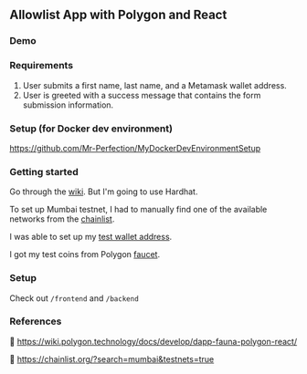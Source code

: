 ## Allowlist App with Polygon and React

### Demo


### Requirements
1. User submits a first name, last name, and a Metamask wallet address.
2. User is greeted with a success message that contains the form submission information.


### Setup (for Docker dev environment)
https://github.com/Mr-Perfection/MyDockerDevEnvironmentSetup


### Getting started
Go through the [wiki](https://wiki.polygon.technology/docs/develop/dapp-fauna-polygon-react/#getting-started). But I'm going to use Hardhat.

To set up Mumbai testnet, I had to manually find one of the available networks from the [chainlist](https://chainlist.org/?search=mumbai&testnets=true).

I was able to set up my [test wallet address](https://mumbai.polygonscan.com/address/0xf39Fd6e51aad88F6F4ce6aB8827279cffFb92266).

I got my test coins from Polygon [faucet](https://faucet.polygon.technology/).


### Setup
Check out `/frontend` and `/backend`


### References
🔗 https://wiki.polygon.technology/docs/develop/dapp-fauna-polygon-react/

🔗 https://chainlist.org/?search=mumbai&testnets=true
